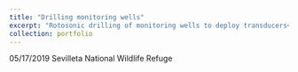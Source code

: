 ```yaml
---
title: "Drilling monitoring wells"
excerpt: "Rotosonic drilling of monitoring wells to deploy transducers<br/><img src='/images/IMG_0577.jpeg' width='300' height='300'>"
collection: portfolio
---
```


05/17/2019 
Sevilleta National Wildlife Refuge
